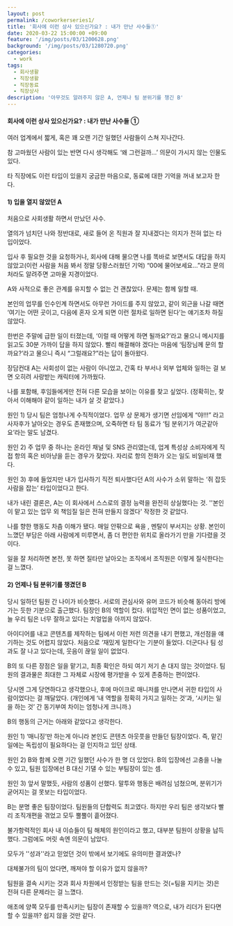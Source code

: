 ```yaml
---
layout: post
permalink: /coworkerseries1/
title: '회사에 이런 상사 있으신가요? : 내가 만난 사수들①'
date: 2020-03-22 15:00:00 +09:00
feature: '/img/posts/03/1200628.png'
background: '/img/posts/03/1280720.png'
categories:
  - work
tags:
  - 회사생활
  - 직장생활
  - 직장동료
  - 직장상사
description: '아무것도 알려주지 않은 A, 언제나 팀 분위기를 챙긴 B'
---
```


#### 회사에 이런 상사 있으신가요? : 내가 만난 사수들 ①



여러 업계에서 짧게, 혹은 꽤 오랜 기간 일했던 사람들이 스쳐 지나간다. 

참 고마웠던 사람이 있는 반면 다시 생각해도 ‘왜 그런걸까…’ 의문이 가시지 않는 인물도 있다.

타 직장에도 이런 타입이 있을지 궁금한 마음으로, 동료에 대한 기억을 꺼내 보고자 한다.

 

#### 1) 입을 열지 않았던 A

처음으로 사회생활 하면서 만났던 사수.

열의가 넘치던 나와 정반대로, 새로 들어 온 직원과 잘 지내겠다는 의지가 전혀 없는 타입이었다. 

입사 후 필요한 것을 요청하거나, 회사에 대해 물으면 나를 똑바로 보면서도 대답을 하지 않았고(이런 사람을 처음 봐서 정말 당황스러웠던 기억) “00에 물어보세요…”라고 문의처라도 알려주면 고마울 지경이었다.

A와 사적으로 좋은 관계를 유지할 수 없는 건 괜찮았다. 문제는 함께 일할 때.

본인의 업무를 인수인계 하면서도 아무런 가이드를 주지 않았고, 같이 외근을 나갈 때면 ‘여기는 어떤 곳이고, 다음에 혼자 오게 되면 이런 절차로 일하면 된다’는 얘기조차 하질 않았다.

한번은 주말에 급한 일이 터졌는데, ‘이럴 때 어떻게 하면 될까요?’라고 물으니 메시지를 읽고도 30분 가까이 답을 하지 않았다. 빨리 해결해야 겠다는 마음에 ‘팀장님께 문의 할까요?’라고 물으니 즉시 “그럴래요?”라는 답이 돌아왔다.

장담컨대 A는 사회성이 없는 사람이 아니었고, 간혹 타 부서나 외부 업체와 일하는 걸 보면 오히려 사랑받는 캐릭터에 가까웠다. 

나를 포함해, 후임들에게만 전혀 다른 모습을 보이는 이유를 찾고 싶었다. (정확히는, 찾아서 이해해야 같이 일하는 내가 살 것 같았다.)

원인 1) 당시 팀은 엄청나게 수직적이었다. 업무 상 문제가 생기면 선임에게 “야!!!” 라고 사자후가 날아오는 경우도 존재했으며, 오죽하면 타 팀 동료가 ‘팀 분위기가 여군같아요’라는 말도 남겼다.

원인 2) 주 업무 중 하나는 온라인 채널 및 SNS 관리였는데, 업계 특성상 소비자에게 직접 항의 혹은 비아냥을 듣는 경우가 잦았다. 자리로 항의 전화가 오는 일도 비일비재 했다.

원인 3) 후에 들었지만 내가 입사하기 직전 퇴사했다던 A의 사수가 소위 말하는 ‘쥐 잡듯 사람을 잡는’ 타입이었다고 한다. 

내가 내린 결론은, A는 이 회사에서 스스로의 결정 능력을 완전히 상실했다는 것. ''본인이 맡고 있는 업무 외 책임질 일은 전혀 만들지 않겠다' 작정한 것 같았다.

나를 향한 행동도 차츰 이해가 됐다. 매일 안팎으로 욕을 , 멘탈이 부서지는 상황. 본인이 느꼈던 부담은 아래 사람에게 미루면서, 좀 더 편안한 위치로 올라가기 만을 기다렸을 것이다. 

일을 잘 처리하면 본전, 못 하면 질타만 날아오는 조직에서 조직원은 이렇게 질식한다는 걸 느꼈다.

 

#### 2) 언제나 팀 분위기를 챙겼던 B

당시 일하던 팀원 간 나이가 비슷했다. 서로의 관심사와 유머 코드가 비슷해 동아리 방에 가는 듯한 기분으로 출근했다. 팀장인 B의 역할이 컸다. 위압적인 면이 없는 성품이었고, 늘 우리 팀은 너무 잘하고 있다는 치얼업을 아끼지 않았다.

아이디어를 내고 콘텐츠를 제작하는 팀에서 이런 저런 의견을 내기 편했고, 개선점을 얘기하는 것도 어렵지 않았다. 처음으로 ‘재밌게 일한다’는 기분이 들었다. 더군다나 팀 성과도 잘 나고 있다는데, 웃음이 끊일 일이 없었다.

B의 또 다른 장점은 일을 맡기고, 최종 확인은 하되 여기 저기 손 대지 않는 것이었다. 팀원의 결과물은 최대한 그 자체로 시장에 평가받을 수 있게 존중하는 편이었다. 

당시엔 그게 당연하다고 생각했으나, 후에 마이크로 매니저를 만나면서 귀한 타입의 사람이었다는 걸 깨달았다. (개인에게 ‘내 역할을 정확히 가지고 일하는 것’과, ‘시키는 일을 하는 것’ 간 동기부여 차이는 엄청나게 크니까.)

B의 행동의 근거는 아래와 같았다고 생각한다.

원인 1) ‘매니징’만 하는게 아니라 본인도 콘텐츠 아웃풋을 만들던 팀장이었다. 즉, 맡긴 일에는 독립성이 필요하다는 걸 인지하고 있던 상태.

원인 2) B와 함께 오랜 기간 일했던 사수가 한 명 더 있었다. B의 입장에선 고충을 나눌 수 있고, 팀원 입장에선 B 대신 기댈 수 있는 부팀장이 있는 셈.

원인 3) 앞서 말했듯, 사람의 성품이 선했다. 말투와 행동은 배려심 넘쳤으며, 분위기가 굳어지는 걸 못보는 타입이었다.

B는 분명 좋은 팀장이었다. 팀원들의 단합력도 최고였다. 하지만 우리 팀은 생각보다 빨리 조직개편을 겪었고 모두 뿔뿔이 흩어졌다.

불가항력적인 회사 내 이슈들이 팀 해체의 원인이라고 했고, 대부분 팀원이 상황을 납득했다. 그럼에도 머릿 속엔 의문이 남았다.

모두가 ''성과''라고 믿었던 것이 밖에서 보기에도 유의미한 결과였나? 

대체불가의 팀이 었다면, 깨져야 할 이유가 없지 않을까?

팀원을 결속 시키는 것과 회사 차원에서 인정받는 팀을 만드는 것(=팀을 지키는 것)은 전혀 다른 문제라는 걸 느꼈다. 

애초에 양쪽 모두를 만족시키는 팀장이 존재할 수 있을까? 역으로, 내가 리더가 된다면 할 수 있을까? 쉽지 않을 것만 같다.